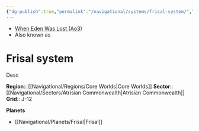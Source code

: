 ```yaml
---
{"dg-publish":true,"permalink":"/navigational/systems/frisal-system/","tags":["map","system","unfinished"],"noteIcon":"saber1"}
---
```


- [When Eden Was Lost (Ao3)](https://archiveofourown.org/works/19334440)
- Also known as 
# Frisal system
Desc

**Region**::  [[Navigational/Regions/Core Worlds\|Core Worlds]]
**Sector**::  [[Navigational/Sectors/Atrisian Commonwealth\|Atrisian Commonwealth]]
**Grid**::  J-12

**Planets**
- [[Navigational/Planets/Frisal\|Frisal]]
